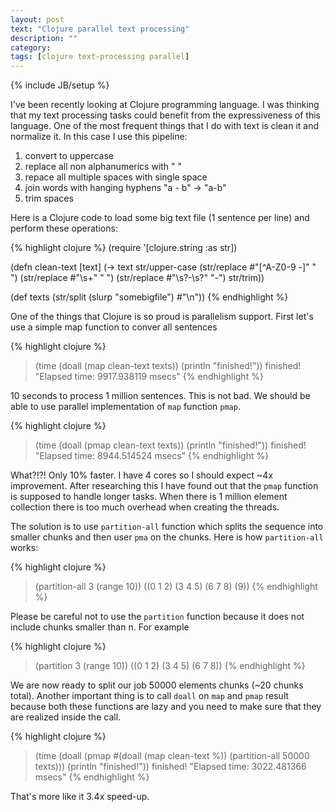 ```yaml
---
layout: post
text: "Clojure parallel text processing"
description: ""
category: 
tags: [clojure text-processing parallel]
---
```

{% include JB/setup %}

I've been recently looking at Clojure programming language. I was thinking that my text processing tasks could benefit from the expressiveness of this language.
One of the most frequent things that I do with text is clean it and normalize it. In this case I use this pipeline:

1. convert to uppercase
2. replace all non alphanumerics with " "
3. repace all multiple spaces with single space
4. join words with hanging hyphens "a - b" -> "a-b"
5. trim spaces

Here is a Clojure code to load some big text file (1 sentence per line) and perform these operations:

{% highlight clojure %}
(require '[clojure.string :as str])

(defn clean-text
  [text]
  (-> text
      str/upper-case
      (str/replace #"[^A-Z0-9 -]" " ")
      (str/replace #"\s+" " ")
      (str/replace #"\s?\-\s?" "-")
      str/trim))

(def texts (str/split (slurp "somebigfile") #"\n"))
{% endhighlight %}

One of the things that Clojure is so proud is parallelism support. 
First let's use a simple map function to conver all sentences

{% highlight clojure %}
> (time (doall (map clean-text texts)) (println "finished!"))
finished!
"Elapsed time: 9917.938119 msecs"
{% endhighlight %}

10 seconds to process 1 million sentences. This is not bad. We should 
be able to use parallel implementation of ```map``` function ```pmap```.

{% highlight clojure %}
> (time (doall (pmap clean-text texts)) (println "finished!"))
finished!
"Elapsed time: 8944.514524 msecs"
{% endhighlight %}

What?!?! Only 10% faster. I have 4 cores so I should expect ~4x improvement.
After researching this I have found out that the ```pmap``` function is supposed
to handle longer tasks. When there is 1 million element collection there
is too much overhead when creating the threads.

The solution is to use ```partition-all``` function which splits the sequence into 
smaller chunks and then user ```pma``` on the chunks. Here is how ```partition-all```
works:

{% highlight clojure %}
> (partition-all 3 (range 10))
((0 1 2) (3 4 5) (6 7 8) (9))
{% endhighlight %}

Please be careful not to use the ```partition``` function because it does not include
chunks smaller than n. For example

{% highlight clojure %}
> (partition 3 (range 10))
((0 1 2) (3 4 5) (6 7 8))
{% endhighlight %}

We are now ready to split our job 50000 elements chunks (~20 chunks total).
Another important thing is to call ```doall``` on ```map``` and ```pmap``` result
because both these functions are lazy and you need to make sure that 
they are realized inside the call.

{% highlight clojure %}
> (time (doall (pmap #(doall (map clean-text %)) 
                          (partition-all 50000 texts))) 
             (println "finished!"))
finished!
"Elapsed time: 3022.481366 msecs"
{% endhighlight %}

That's more like it 3.4x speed-up.